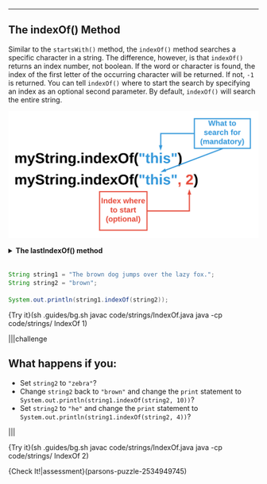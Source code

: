 ----------

## The indexOf() Method

Similar to the `startsWith()` method, the `indexOf()` method searches a specific character in a string. The difference, however, is that `indexOf()` returns an index number, not boolean. If the word or character is found, the index of the first letter of the occurring character will be returned. If not, `-1` is returned. You can tell `indexOf()` where to start the search by specifying an index as an optional second parameter. By default, `indexOf()` will search the entire string.

![.guides/img/StringIndexOf](.guides/img/StringIndexOf.png)

<details>
  <summary><strong>The lastIndexOf() method</strong></summary>
  You can use the <code>lastIndexOf()</code> method to search for a specific character(s) in a string that occurs last. Here is an example, given the string <code>this is his string</code>, <code>myString.lastIndexOf("his")</code> will return <code>8</code>. If you don't want the system to search the whole string, you can specify an index as a second parameter to direct the system where to start searching.
</details><br>

```java
String string1 = "The brown dog jumps over the lazy fox.";
String string2 = "brown";

System.out.println(string1.indexOf(string2));
```

{Try it}(sh .guides/bg.sh javac code/strings/IndexOf.java java -cp code/strings/ IndexOf 1)

|||challenge
## What happens if you:
* Set `string2` to `"zebra"`?
* Change `string2` back to `"brown"` and change the `print` statement to `System.out.println(string1.indexOf(string2, 10))`?
* Set `string2` to `"he"` and change the `print` statement to `System.out.println(string1.indexOf(string2, 4))`?

|||

{Try it}(sh .guides/bg.sh javac code/strings/IndexOf.java java -cp code/strings/ IndexOf 2)

{Check It!|assessment}(parsons-puzzle-2534949745)
